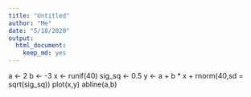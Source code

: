 ```yaml
---
title: "Untitled"
author: "Me"
date: "5/18/2020"
output: 
  html_document: 
    keep_md: yes
---
```



a <- 2
b <- -3
x <- runif(40)
sig_sq <- 0.5
y <- a + b * x + rnorm(40,sd = sqrt(sig_sq))
plot(x,y)
abline(a,b)

